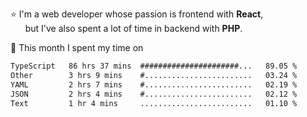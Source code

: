 ⭐ I'm a web developer whose passion is frontend with <b>React</b>,<br/>
&nbsp; &nbsp; &nbsp; but I've also spent a lot of time in backend with <b>PHP</b>.

📅 This month I spent my time on

<!--START_SECTION:waka-->

```txt
TypeScript   86 hrs 37 mins  ######################...   89.05 %
Other        3 hrs 9 mins    #........................   03.24 %
YAML         2 hrs 7 mins    #........................   02.19 %
JSON         2 hrs 4 mins    #........................   02.12 %
Text         1 hr 4 mins     .........................   01.10 %
```

<!--END_SECTION:waka-->
